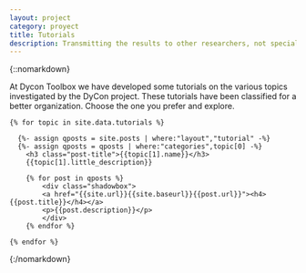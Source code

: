```yaml
---
layout: project
category: proyect
title: Tutorials
description: Transmitting the results to other researchers, not specialists in control theory, can be difficult. Even among experts on the subject of sharing software is complicated. Here is a series of tutorials for faithful and easy reproduction of mathematical results.
---
```

 {::nomarkdown}

<p>
  At Dycon Toolbox we have developed some tutorials on the various topics investigated by the DyCon project. These tutorials have been classified for a better organization. Choose the one you prefer and explore.
</p>


  
    {% for topic in site.data.tutorials %}

      {%- assign qposts = site.posts | where:"layout","tutorial" -%}
      {%- assign qposts = qposts | where:"categories",topic[0] -%}
        <h3 class="post-title">{{topic[1].name}}</h3>
        {{topic[1].little_description}}

        {% for post in qposts %}
            <div class="shadowbox">
            <a href="{{site.url}}{{site.baseurl}}{{post.url}}"><h4>{{post.title}}</h4></a>
            <p>{{post.description}}</p>
            </div>
        {% endfor %}

    {% endfor %}

{:/nomarkdown} 






<!-- Codigo Anterior -->
<!-- {::nomarkdown}
  {% for topic in site.data.topics %}
    <div class="post-preview shadowbox">
        <a href="{{site.url}}{{site.baseurl}}/topic/{{topic[0]}}" class="display-block">
            <h3 class="post-title"> {{ topic[1].name }} </h3>
        </a>     
        <p>{{topic[1].little_description}}</p>
    </div>

  {% endfor %}
{:/nomarkdown} -->
